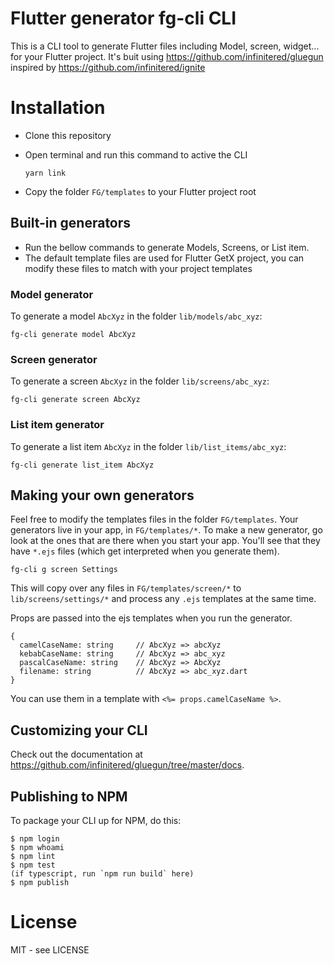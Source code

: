 # Flutter generator fg-cli CLI

This is a CLI tool to generate Flutter files including Model, screen, widget... for your Flutter project.
It's buit using https://github.com/infinitered/gluegun inspired by https://github.com/infinitered/ignite 

# Installation

- Clone this repository
- Open terminal and run this command to active the CLI

  ```shell
  yarn link
  ```

- Copy the folder `FG/templates` to your Flutter project root

## Built-in generators
- Run the bellow commands to generate Models, Screens, or List item.
- The default template files are used for Flutter GetX project, you can modify these files to match with your project templates
  
### Model generator
To generate a model `AbcXyz` in the folder `lib/models/abc_xyz`: 
```shell
fg-cli generate model AbcXyz
```

### Screen generator
To generate a screen `AbcXyz` in the folder `lib/screens/abc_xyz`: 
```shell
fg-cli generate screen AbcXyz
```

### List item generator
To generate a list item `AbcXyz` in the folder `lib/list_items/abc_xyz`: 
```shell
fg-cli generate list_item AbcXyz
```

## Making your own generators
Feel free to modify the templates files in the folder `FG/templates`.
Your generators live in your app, in `FG/templates/*`. To make a new generator, go look at the ones that are there when you start your app. You'll see that they have `*.ejs` files (which get interpreted when you generate them).

```shell
fg-cli g screen Settings
```

This will copy over any files in `FG/templates/screen/*` to `lib/screens/settings/*` and process any `.ejs` templates at the same time.

Props are passed into the ejs templates when you run the generator.

```
{
  camelCaseName: string     // AbcXyz => abcXyz
  kebabCaseName: string     // AbcXyz => abc_xyz
  pascalCaseName: string    // AbcXyz => AbcXyz
  filename: string          // AbcXyz => abc_xyz.dart
}
```

You can use them in a template with `<%= props.camelCaseName %>`.

## Customizing your CLI

Check out the documentation at https://github.com/infinitered/gluegun/tree/master/docs.

## Publishing to NPM

To package your CLI up for NPM, do this:

```shell
$ npm login
$ npm whoami
$ npm lint
$ npm test
(if typescript, run `npm run build` here)
$ npm publish
```

# License

MIT - see LICENSE

